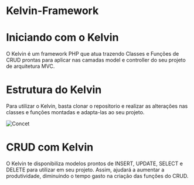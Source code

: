 # Kelvin-Framework

# Iniciando com o Kelvin
O Kelvin é um framework PHP que atua trazendo Classes e Funções de CRUD prontas para aplicar nas camadas model e controller do seu projeto de arquitetura MVC.

# Estrutura do Kelvin
Para utilizar o Kelvin, basta clonar o repositorio e realizar as alterações nas classes e funções montadas e adapta-las ao seu projeto.

![Concet](https://user-images.githubusercontent.com/78809869/116016130-0b0dad80-a612-11eb-9ad8-05daf32a60d3.png)

# CRUD com Kelvin

O Kelvin te disponibiliza modelos prontos de INSERT, UPDATE, SELECT e DELETE para utilizar em seu projeto. Assim, ajudará a aumentar a produtividade, diminuindo o tempo gasto na criação das funções do CRUD. 

